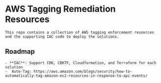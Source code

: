 # AWS Tagging Remediation Resources
    This repo contains a collection of AWS tagging enforcement resources and the supporting IAC code to deploy the solutions.


## Roadmap 

    - **IAC**: Support CDK, CDKTF, Cloudformation, and Terraform for each solution
    -  Auto-Tag: https://aws.amazon.com/blogs/security/how-to-automatically-tag-amazon-ec2-resources-in-response-to-api-events/
    
